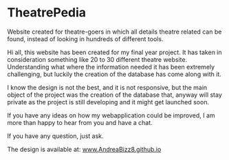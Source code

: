 # TheatrePedia
Website created for theatre-goers in which all details theatre related can be found, instead of looking in hundreds of different tools.

Hi all, this website has been created for my final year project. It has taken in consideration something like 20 to 30 different theatre website.
Understanding what where the information needed it has been extremely challenging, but luckily the creation of the database has come along with it.

I know the design is not the best, and it is not responsive, but the main object of the project was the creation of the database that, anyway will stay private as the project is still developing and it might get launched soon.

If you have any ideas on how my webapplication could be improved, I am more than happy to hear from you and have a chat.

If you have any question, just ask.

The design is available at: www.AndreaBizz8.github.io
